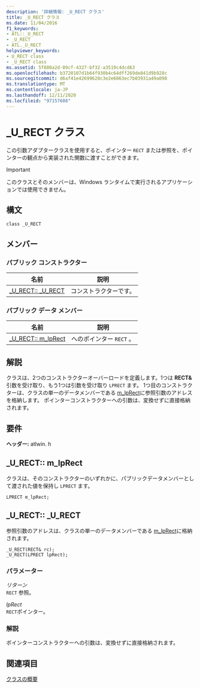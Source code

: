 ```yaml
---
description: '詳細情報: _U_RECT クラス'
title: _U_RECT クラス
ms.date: 11/04/2016
f1_keywords:
- ATL::_U_RECT
- _U_RECT
- ATL._U_RECT
helpviewer_keywords:
- U_RECT class
- _U_RECT class
ms.assetid: 5f880a2d-09cf-4327-bf32-a3519c4dcd63
ms.openlocfilehash: b3720107d1b64f930b4c64dff269de041d9b928c
ms.sourcegitcommit: d6af41e42699628c3e2e6063ec7b03931a49a098
ms.translationtype: MT
ms.contentlocale: ja-JP
ms.lasthandoff: 12/11/2020
ms.locfileid: "97157608"
---
```

# <a name="_u_rect-class"></a>_U_RECT クラス

この引数アダプタークラスを使用すると、ポインター `RECT` または参照を、ポインターの観点から実装された関数に渡すことができます。

> [!IMPORTANT]
> このクラスとそのメンバーは、Windows ランタイムで実行されるアプリケーションでは使用できません。

## <a name="syntax"></a>構文

```
class _U_RECT
```

## <a name="members"></a>メンバー

### <a name="public-constructors"></a>パブリック コンストラクター

|名前|説明|
|----------|-----------------|
|[_U_RECT:: _U_RECT](#_u_rect___u_rect)|コンストラクターです。|

### <a name="public-data-members"></a>パブリック データ メンバー

|名前|説明|
|----------|-----------------|
|[_U_RECT:: m_lpRect](#_u_rect__m_lprect)|へのポインター `RECT` 。|

## <a name="remarks"></a>解説

クラスは、2つのコンストラクターオーバーロードを定義します。1つは **RECT&** 引数を受け取り、もう1つは引数を受け取り `LPRECT` ます。 1つ目のコンストラクターは、クラスの単一のデータメンバーである [m_lpRect](#_u_rect__m_lprect)に参照引数のアドレスを格納します。 ポインターコンストラクターへの引数は、変換せずに直接格納されます。

## <a name="requirements"></a>要件

**ヘッダー:** atlwin. h

## <a name="_u_rectm_lprect"></a><a name="_u_rect__m_lprect"></a> _U_RECT:: m_lpRect

クラスは、そのコンストラクターのいずれかに、パブリックデータメンバーとして渡された値を保持し `LPRECT` ます。

```
LPRECT m_lpRect;
```

## <a name="_u_rect_u_rect"></a><a name="_u_rect___u_rect"></a> _U_RECT:: _U_RECT

参照引数のアドレスは、クラスの単一のデータメンバーである [m_lpRect](#_u_rect__m_lprect)に格納されます。

```
_U_RECT(RECT& rc);
_U_RECT(LPRECT lpRect);
```

### <a name="parameters"></a>パラメーター

*リターン*<br/>
`RECT` 参照。

*lpRect*<br/>
`RECT`ポインター。

### <a name="remarks"></a>解説

ポインターコンストラクターへの引数は、変換せずに直接格納されます。

## <a name="see-also"></a>関連項目

[クラスの概要](../../atl/atl-class-overview.md)
